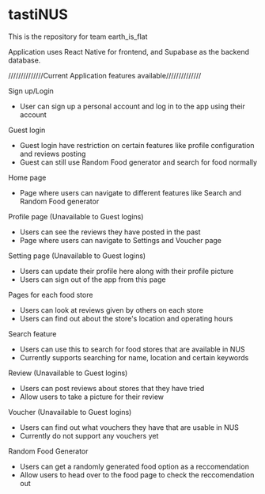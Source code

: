 # tastiNUS

This is the repository for team earth_is_flat

Application uses React Native for frontend, and Supabase as the backend database.

//////////////Current Application features available//////////////

Sign up/Login   
- User can sign up a personal account and log in to the app using their account   


Guest login   
- Guest login have restriction on certain features like profile configuration and reviews posting     
- Guest can still use Random Food generator and search for food normally   


Home page   
- Page where users can navigate to different features like Search and Random Food generator   


Profile page (Unavailable to Guest logins)  
- Users can see the reviews they have posted in the past    
- Page where users can navigate to Settings and Voucher page   


Setting page (Unavailable to Guest logins)   
- Users can update their profile here along with their profile picture   
- Users can sign out of the app from this page   


Pages for each food store   
- Users can look at reviews given by others on each store
- Users can find out about the store's location and operating hours


Search feature   
- Users can use this to search for food stores that are available in NUS   
- Currently supports searching for name, location and certain keywords   

Review (Unavailable to Guest logins)    
- Users can post reviews about stores that they have tried   
- Allow users to take a picture for their review  

Voucher (Unavailable to Guest logins)
- Users can find out what vouchers they have that are usable in NUS   
- Currently do not support any vouchers yet   

Random Food Generator   
- Users can get a randomly generated food option as a reccomendation   
- Allow users to head over to the food page to check the reccomendation out  